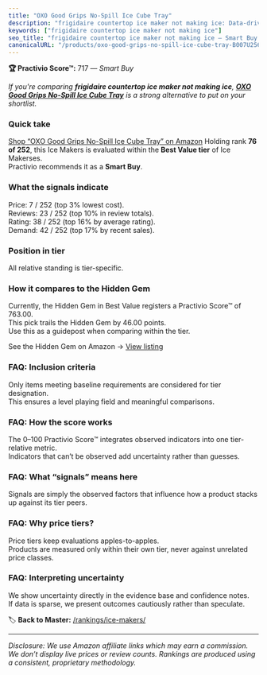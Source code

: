 ```yaml
---
title: "OXO Good Grips No-Spill Ice Cube Tray"
description: "frigidaire countertop ice maker not making ice: Data-driven within Best Value ranking using the Practivio Score™. Positioned by quality, value, demand, findabi…"
keywords: ["frigidaire countertop ice maker not making ice"]
seo_title: "frigidaire countertop ice maker not making ice — Smart Buy Best Value (2025)"
canonicalURL: "/products/oxo-good-grips-no-spill-ice-cube-tray-B007U256D2/"
---
```


**🏆 Practivio Score™:** 717 — _Smart Buy_


*If you're comparing **frigidaire countertop ice maker not making ice**, **[OXO Good Grips No-Spill Ice Cube Tray](https://www.amazon.com/dp/B007U256D2?tag=practivio-20)** is a strong alternative to put on your shortlist.*
### Quick take
[Shop “OXO Good Grips No-Spill Ice Cube Tray” on Amazon](https://www.amazon.com/dp/B007U256D2?tag=practivio-20)
Holding rank **76 of 252**, this Ice Makers is evaluated within the **Best Value tier** of Ice Makerses.  
Practivio recommends it as a **Smart Buy**.

### What the signals indicate
Price: 7 / 252 (top 3% lowest cost).  
Reviews: 23 / 252 (top 10% in review totals).  
Rating: 38 / 252 (top 16% by average rating).  
Demand: 42 / 252 (top 17% by recent sales).

### Position in tier
All relative standing is tier-specific.

### How it compares to the Hidden Gem
Currently, the Hidden Gem in Best Value registers a Practivio Score™ of 763.00.  
This pick trails the Hidden Gem by 46.00 points.  
Use this as a guidepost when comparing within the tier.  

See the Hidden Gem on Amazon → [View listing](https://www.amazon.com/dp/B00197WV7I?tag=practivio-20)

### FAQ: Inclusion criteria
Only items meeting baseline requirements are considered for tier designation.  
This ensures a level playing field and meaningful comparisons.

### FAQ: How the score works
The 0–100 Practivio Score™ integrates observed indicators into one tier-relative metric.  
Indicators that can’t be observed add uncertainty rather than guesses.

### FAQ: What “signals” means here
Signals are simply the observed factors that influence how a product stacks up against its tier peers.

### FAQ: Why price tiers?
Price tiers keep evaluations apples-to-apples.  
Products are measured only within their own tier, never against unrelated price classes.

### FAQ: Interpreting uncertainty
We show uncertainty directly in the evidence base and confidence notes.  
If data is sparse, we present outcomes cautiously rather than speculate.


🏷️ **Back to Master:** [/rankings/ice-makers/](/rankings/ice-makers/)

---
_Disclosure: We use Amazon affiliate links which may earn a commission. We don’t display live prices or review counts. Rankings are produced using a consistent, proprietary methodology._
